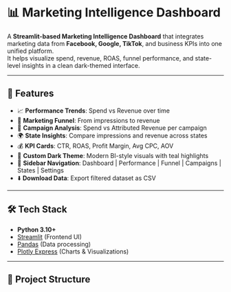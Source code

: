 # 📊 Marketing Intelligence Dashboard

A **Streamlit-based Marketing Intelligence Dashboard** that integrates marketing data from **Facebook, Google, TikTok**, and business KPIs into one unified platform.  
It helps visualize spend, revenue, ROAS, funnel performance, and state-level insights in a clean dark-themed interface.

---

## 🚀 Features

- 📈 **Performance Trends**: Spend vs Revenue over time  
- 🔻 **Marketing Funnel**: From impressions to revenue  
- 📌 **Campaign Analysis**: Spend vs Attributed Revenue per campaign  
- 🌍 **State Insights**: Compare impressions and revenue across states  
- 💰 **KPI Cards**: CTR, ROAS, Profit Margin, Avg CPC, AOV  
- 🎨 **Custom Dark Theme**: Modern BI-style visuals with teal highlights  
- 📂 **Sidebar Navigation**: Dashboard | Performance | Funnel | Campaigns | States | Settings  
- ⬇️ **Download Data**: Export filtered dataset as CSV  

---

## 🛠️ Tech Stack

- **Python 3.10+**
- [Streamlit](https://streamlit.io/) (Frontend UI)  
- [Pandas](https://pandas.pydata.org/) (Data processing)  
- [Plotly Express](https://plotly.com/python/plotly-express/) (Charts & Visualizations)  

---

## 📂 Project Structure

